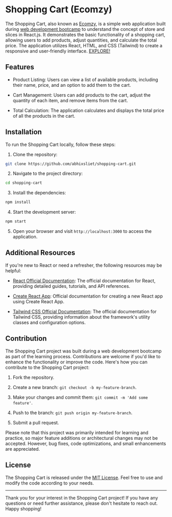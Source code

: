 # Shopping Cart (Ecomzy)

The Shopping Cart, also known as [Ecomzy](https://ecomzy-shopping-cart.vercel.app/
), is a simple web application built during [web development bootcamp](https://github.com/abhiXsliet/webDevelopment-Bootcamp) to understand the concept of store and slices in React.js. It demonstrates the basic functionality of a shopping cart, allowing users to add products, adjust quantities, and calculate the total price. The application utilizes React, HTML, and CSS (Tailwind) to create a responsive and user-friendly interface. [EXPLORE!](https://ecomzy-shopping-cart.vercel.app/)

## Features

- Product Listing: Users can view a list of available products, including their name, price, and an option to add them to the cart.

- Cart Management: Users can add products to the cart, adjust the quantity of each item, and remove items from the cart.

- Total Calculation: The application calculates and displays the total price of all the products in the cart.

## Installation

To run the Shopping Cart locally, follow these steps:

1. Clone the repository:

```bash
git clone https://github.com/abhixsliet/shopping-cart.git
```

2. Navigate to the project directory:

```bash
cd shopping-cart
```

3. Install the dependencies:

```bash
npm install
```

4. Start the development server:

```bash
npm start
```

5. Open your browser and visit `http://localhost:3000` to access the application.

## Additional Resources

If you're new to React or need a refresher, the following resources may be helpful:

- [React Official Documentation](https://reactjs.org/docs): The official documentation for React, providing detailed guides, tutorials, and API references.

- [Create React App](https://create-react-app.dev/docs/getting-started/): Official documentation for creating a new React app using Create React App.

- [Tailwind CSS Official Documentation](https://tailwindcss.com/docs): The official documentation for Tailwind CSS, providing information about the framework's utility classes and configuration options.

## Contribution

The Shopping Cart project was built during a web development bootcamp as part of the learning process. Contributions are welcome if you'd like to enhance the functionality or improve the code. Here's how you can contribute to the Shopping Cart project:

1. Fork the repository.

2. Create a new branch: `git checkout -b my-feature-branch`.

3. Make your changes and commit them: `git commit -m 'Add some feature'`.

4. Push to the branch: `git push origin my-feature-branch`.

5. Submit a pull request.

Please note that this project was primarily intended for learning and practice, so major feature additions or architectural changes may not be accepted. However, bug fixes, code optimizations, and small enhancements are appreciated.

## License

The Shopping Cart is released under the [MIT License](LICENSE). Feel free to use and modify the code according to your needs.

---

Thank you for your interest in the Shopping Cart project! If you have any questions or need further assistance, please don't hesitate to reach out. Happy shopping!